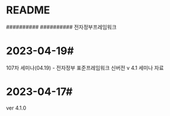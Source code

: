 # README #

##########  ##########
전자정부프레임워크

# 2023-04-19#
107차 세미나(04.19) - 전자정부 표준프레임워크 신버전 v 4.1 세미나 자료

# 2023-04-17#
ver 4.1.0
